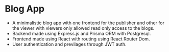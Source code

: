 # Blog App

- A minimalistic blog app with one frontend for the publisher and other for the viewer with viewers only allowed read only access to the blogs.
- Backend made using Express.js and Prisma ORM with Postgresql.
- Frontend made using React with routing using React Router Dom.
- User authentication and previlages through JWT auth.
